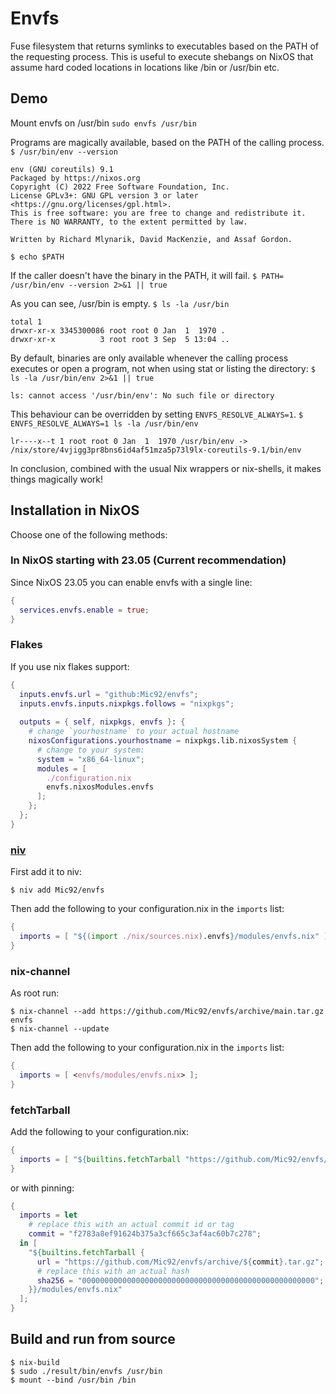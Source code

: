 # Envfs

Fuse filesystem that returns symlinks to executables based on the PATH of the
requesting process.  This is useful to execute shebangs on NixOS that assume
hard coded locations in locations like /bin or /usr/bin etc.

## Demo

Mount envfs on /usr/bin
`sudo envfs /usr/bin`

Programs are magically available, based on the PATH of the calling process.
`$ /usr/bin/env --version`
```
env (GNU coreutils) 9.1
Packaged by https://nixos.org
Copyright (C) 2022 Free Software Foundation, Inc.
License GPLv3+: GNU GPL version 3 or later <https://gnu.org/licenses/gpl.html>.
This is free software: you are free to change and redistribute it.
There is NO WARRANTY, to the extent permitted by law.

Written by Richard Mlynarik, David MacKenzie, and Assaf Gordon.
```

`$ echo $PATH`

If the caller doesn't have the binary in the PATH, it will fail.
`$ PATH= /usr/bin/env --version 2>&1 || true`

As you can see, /usr/bin is empty.
`$ ls -la /usr/bin`
```
total 1
drwxr-xr-x 3345300086 root root 0 Jan  1  1970 .
drwxr-xr-x          3 root root 3 Sep  5 13:04 ..
```

By default, binaries are only available whenever the calling process executes or open
a program, not when using stat or listing the directory:
`$ ls -la /usr/bin/env 2>&1 || true`
```
ls: cannot access '/usr/bin/env': No such file or directory
```

This behaviour can be overridden by setting `ENVFS_RESOLVE_ALWAYS=1`.
`$ ENVFS_RESOLVE_ALWAYS=1 ls -la /usr/bin/env`
```
lr----x--t 1 root root 0 Jan  1  1970 /usr/bin/env -> /nix/store/4vjigg3pr8bns6id4af51mza5p73l9lx-coreutils-9.1/bin/env
```

In conclusion, combined with the usual Nix wrappers or nix-shells, it makes things magically
work!

## Installation in NixOS

Choose one of the following methods:


### In NixOS starting with 23.05 (Current recommendation)


Since NixOS 23.05 you can enable envfs with a single line:

```nix
{
  services.envfs.enable = true;
}
```

### Flakes

If you use nix flakes support:

``` nix
{
  inputs.envfs.url = "github:Mic92/envfs";
  inputs.envfs.inputs.nixpkgs.follows = "nixpkgs";
  
  outputs = { self, nixpkgs, envfs }: {
    # change `yourhostname` to your actual hostname
    nixosConfigurations.yourhostname = nixpkgs.lib.nixosSystem {
      # change to your system:
      system = "x86_64-linux";
      modules = [
        ./configuration.nix
        envfs.nixosModules.envfs
      ];
    };
  };
}
```

### [niv](https://github.com/nmattia/niv)
  First add it to niv:
  
```console
$ niv add Mic92/envfs
```

  Then add the following to your configuration.nix in the `imports` list:
  
```nix
{
  imports = [ "${(import ./nix/sources.nix).envfs}/modules/envfs.nix" ];
}
```
  
### nix-channel

  As root run:
  
```console
$ nix-channel --add https://github.com/Mic92/envfs/archive/main.tar.gz envfs
$ nix-channel --update
```
  
  Then add the following to your configuration.nix in the `imports` list:
  
```nix
{
  imports = [ <envfs/modules/envfs.nix> ];
}
```

### fetchTarball

  Add the following to your configuration.nix:

``` nix
{
  imports = [ "${builtins.fetchTarball "https://github.com/Mic92/envfs/archive/main.tar.gz"}/modules/envfs.nix" ];
}
```
  
  or with pinning:
  
```nix
{
  imports = let
    # replace this with an actual commit id or tag
    commit = "f2783a8ef91624b375a3cf665c3af4ac60b7c278";
  in [ 
    "${builtins.fetchTarball {
      url = "https://github.com/Mic92/envfs/archive/${commit}.tar.gz";
      # replace this with an actual hash
      sha256 = "0000000000000000000000000000000000000000000000000000";
    }}/modules/envfs.nix"
  ];
}
```
  

## Build and run from source

```console
$ nix-build
$ sudo ./result/bin/envfs /usr/bin
$ mount --bind /usr/bin /bin
```
